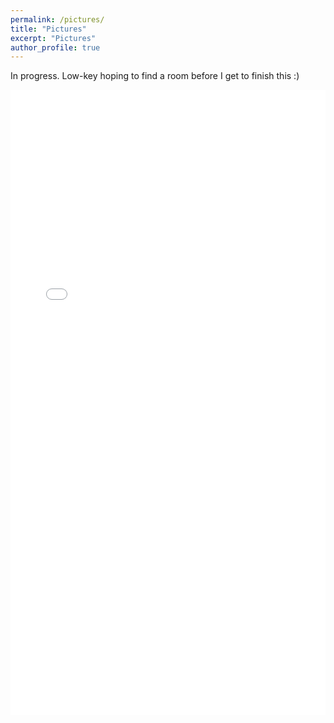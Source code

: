 ```yaml
---
permalink: /pictures/
title: "Pictures"
excerpt: "Pictures"
author_profile: true
---
```


In progress. Low-key hoping to find a room before I get to finish this :)

<iframe id="igraph" scrolling="no" style="border:none;" seamless="seamless" src="/images/me_1.jpg" height="1000" width="100%"></iframe>
